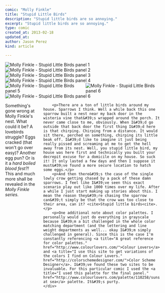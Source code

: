 ```yaml
---
comic: "Molly Finkle"
title: "Stupid Little Birds"
description: "Stupid little birds are so annoying."
excerpt: "Stupid little birds are so annoying."
type: comic
created_at: 2013-02-18
updated_at:
author: Jason Perez
kind: article

---
```


<div class="container comic">
	<div class="eight columns comic-panels">
		<img src="/images/molly-finkle-stupid-little-birds-panel-01.png" alt="Molly Finkle - Stupid Little Birds panel 1">
	</div>
	<!-- more -->
	<div class="eight columns comic-panels">
		<img src="/images/molly-finkle-stupid-little-birds-panel-02.png" alt="Molly Finkle - Stupid Little Birds panel 2">
	</div>
</div>
<div class="container comic">
	<div class="eight columns comic-panels">
		<img src="/images/molly-finkle-stupid-little-birds-panel-03.png" alt="Molly Finkle - Stupid Little Birds panel 3">
	</div>
	<div class="eight columns comic-panels">
		<img src="/images/molly-finkle-stupid-little-birds-panel-04.png" alt="Molly Finkle - Stupid Little Birds panel 4">
	</div>
</div>
<div class="container comic">
	<div class="eight columns clearfix">
		<div class="eight columns alpha comic-panels">
			<img src="/images/molly-finkle-stupid-little-birds-panel-05.png" alt="Molly Finkle - Stupid Little Birds panel 5">
		</div>
		<div class="eight columns omega comic-panels">
			<img class="omega-image-fix" src="/images/molly-finkle-stupid-little-birds-panel-06.png" alt="Molly Finkle - Stupid Little Birds panel 6">
		</div>
	</div>
	<div class="eight columns comic-panels">
			<img src="/images/molly-finkle-stupid-little-birds-panel-07.png" alt="Molly Finkle - Stupid Little Birds panel 6">
	</div>
</div>
<div class="container article-text">
	<div class="fifteen columns offset-by-one">
		<p id="article-lead">Something&#39;s gone wrong at Molly Finkle&#39;s nest. What could it be? A lovebirds struggle? Eggs cracked (that won&#39;t go over easy)? Another egg pun? Or is it a <em>hard boiled blood fest?!</em> This and much more shall be revealed in the <cite>Molly Finkle<cite> series.</p>

		<p>There are a ton of little birds around my house. Sparrows I think. Well a while back this one sparrow built a nest near my back door in the wisteria vine that&#39;s wrapped around the porch. It never came close to me, obviously. When I&#39;d go outside that back door the first thing I&#39;d here is that chirping. Chirping from a distance. It would sit there, perched on something, chirping its little beak off. I&#39;d like to imagine it just being really pissed and screaming at me to get the hell away from its nest. Well, you stupid little bird, my house was here first and technically you built your decrepit excuse for a domicile on my house. So suck it! It only lasted a few days and then I suppose it must&#39;ve found a more secure location to hatch some eggs.</p>
		<p>And then there&#39;s the case of the single lowly crow getting chased by a pack of these damn sparrows. I feel like I&#39;ve seen this exact scenario play out like 1000 times over my life. After a while I just start making up stories about this. I mean the reason they&#39;re chasing the sparrow can&#39;t simply be that the crow was too close to their area, can it? <cite>Stupid little birds<cite>.</p>
		<p>One additional note about color palettes. I personally would just do everything in grayscale because I&#39;m a bit challenged in the whole color matching department (and the lettering and line weight departments as well... okay I&#39;m simply challenged in general). Since this is the case I'm constantly referencing <a title="A great reference for color palettes." href="http://www.colourlovers.com/">Colour Lovers</a> and <a title="I use this site to get variations of the colors I find on Colour Lovers." href="http://colorschemedesigner.com/">Color Scheme Designer</a>. I&#39;ve found these two sites to be invaluable. For this particular comic I used the <a title="I used this palette for the final panel." href="http://www.colourlovers.com/palette/110258/sunset_at_the_sea">sunset at sea</a> palette. It&#39;s purty.
	</div>
</div>

